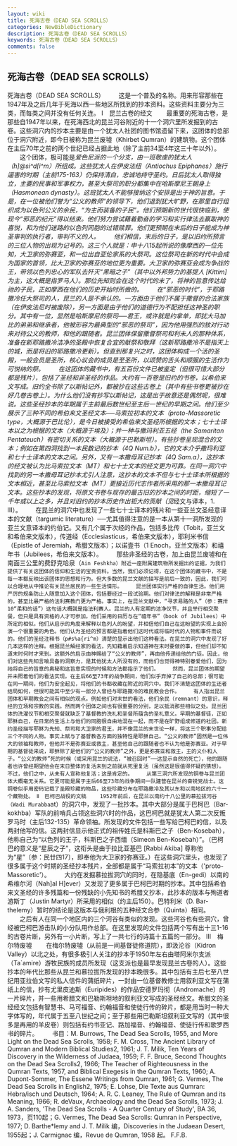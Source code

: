 ```yaml
---
layout: wiki
title: 死海古卷（DEAD SEA SCROLLS）
categories: NewBibleDictionary
description: 死海古卷（DEAD SEA SCROLLS）
keywords: 死海古卷（DEAD SEA SCROLLS）
comments: false
---
```


## 死海古卷（DEAD SEA SCROLLS）



死海古卷（DEAD SEA SCROLLS）
　　这是一个普及的名称。用来形容那些在1947年及之后几年于死海以西一些地区所找到的抄本资料。这些资料主要分为三类，而每类之间并没有任何关连。
Ⅰ　昆兰古卷的经文
　　最重要的死海古卷，是那些自1947年以来，在死海西北的昆兰河谷附近的十一个洞穴里所发掘到的古卷。这些洞穴内的抄本主要是由一个犹太人社团的图书馆遗留下来，这团体的总部位于洞穴附近，即今日被称为昆兰废墟（Khirbet Qumran）的建筑物。这个团体在主后70年之前的两个世纪已经占据此地（除了主前34至4年这三十年以外）。
　　这个团体，极可能是*爱色尼派的一个分支，由一班敬虔的犹太人（h]@si^d[i^m）所组成。这些犹太人在伊皮法纽（Antiochus Epiphanes）施行逼害的时期（主前175-163）仍保持清白，忠诚地持守圣约。日后犹太人取得独立，主要的民事和军事权力，甚至大祭司的职分都集中在哈斯摩尼王朝身上（Hasmonean dynasty）。这班犹太人不能够接纳这个安排是出于神的旨意。于是，在一位被他们誉为“公义的教师”的领导下，他们退到犹大旷野，在那里自行组织成为以色列公义的余民，“为主而装备的子民”。他们预期新的世代很快临到，使现今“邪恶的纪元”得以结束。他们努力尝试藉着勤奋的学习和实行律法去赢取神的喜悦，和为他们迷路的以色列同胞的过错赎罪。他们更预期在末后的日子能成为神圣审判的执行者，审判不义的人。
　　他们相信，末后的日子，是以旧约所预言的三位人物的出现为记号的。这三个人就是：申十八15起所说的像摩西的一位先知，大卫家的弥赛亚，和一位出自亚伦家系的大祭司。这位祭司在新的时代中会成为国家的首领，比大卫家的弥赛亚的地位更为重要。大卫家的弥赛亚会成为争战的王，带领以色列忠心的军队去歼灭“黑暗之子”（其中以外邦势力的基提人 [Kittim] 为主，这大概是指罗马人）。那位先知则会在这个时代的末了，将神的旨意传达给祂的子民，正如摩西在他们的历史开始时所做的。
　　在“邪恶的时代”，于耶路撒冷任大祭司的人，昆兰的人是不承认的。一方面由于他们不属于撒督的合法家族（在伊皮法尼时被废除），另一方面是由于他们的道德行为不配担任这神圣的职分。其中有一位，显然是哈斯摩尼的祭司──君王，或许就是约拿单，即犹大马加比的弟弟和继承者，他被形容为最典型的“邪恶的祭司”，因为他用强烈的敌对行动来对待公义的教师，和他的跟随者。昆兰团体保留撒督祭司和利未人的那种体系，准备在新耶路撒冷洁净的圣殿中恢复合宜的献祭和敬拜（这新耶路撒冷不是指天上的城，而是将旧的耶路撒冷更新）。但直到那复兴之时，这团体构成一个活的圣殿，一般会员是圣所，核心议会的成员是至圣所，以颂赞的舌头和顺服的生活作为可悦纳的祭。
　　在这团体的藏书中，有五百份文件已被鉴定（但很可惜大部分都是残片），包括了圣经和非圣经的作品。大约有一百卷是旧约的书卷，以希伯来文写成。旧约全书除了以斯帖记外，都被抄在这些古卷上（其中有些书卷更被抄在好几卷古卷上）。为什么他们没有抄写以斯帖记，这是出于故意还是偶然呢，很难说。这些圣经抄本的年期属于主前最后数世纪至主后一世纪的早期之间。他们至少展示了三种不同的希伯来文圣经文本──马索拉初本的文本（proto-Massoretic type，大概源于巴比伦），是今日被接受的希伯来文圣经所根据的文本；七十士译本以之为根据的文本（大概源于埃及）；并一种与撒玛利亚五经（the Samaritan Pentateuch）有密切关系的文本（大概源于巴勒斯坦）。有些抄卷呈现混合的文本；例如在第四洞找到一本民数记的抄本（4Q Num.b），它的文本介乎撒玛利亚和七十士译本的文本之间。另外，又有一本撒母耳记抄本（4Q Sam.a），这抄本的经文被认为比马索拉文本（MT）和七十士文本的经文更为可靠。在同一洞穴中找到的另一本撒母耳记抄本尤引人注意，这抄本的文本不但与七十士译本所根据的文本相近，甚至比马索拉文本（MT）更接近历代志作者所采用的那一本撒母耳记文本。这些抄本的发现，将原文书卷与现存的最古旧的抄本之间的时距，缩短了一千年或以上之多，并且对旧约的抄本历史作出钜大的贡献（见*经文与译本，1. III）。
　　在昆兰的洞穴中也发现了一些七十士译本的残片和一些亚兰文圣经意译本的文献（targumic literature）──尤其值得注意的是一本从第十一洞所发现的亚兰文意译本的约伯记。又有几个属于次经的作品，包括多比传（Tobit，亚兰文和希伯来文版本），传道经（Ecclesiasticus，希伯来文版本），耶利米书信（Epistle of Jeremiah，希腊文版本）；以诺壹书（1 Enoch，亚兰文版本）和禧年书（Jubilees，希伯来文版本）。
　　那些非圣经的古卷，加上由昆兰废墟和在南面三公里的费舒克哈泉（`Ain
Feshkha）附近一座附属建筑物所发掘出的证据，为我们提供了有关这团体的信仰和生活的宝贵资料。当然，我们必须记得，在这个团体的藏书中，不是每一本都反映出该团体的思想和行为。但大多数的昆兰文献的描写是前后一致的，因此，我们可以合理地从中推论有关昆兰居民的一些生活情形。
　　昆兰团体实行严格的自律生活。他们用严厉的规条防止人随意加入这个团体，包括要经过一段试验期。他们对律法的解释是非常严格的，甚至比最严格的法利赛教门更为严格。事实上，在昆兰文献中，“寻求易路的人”（参：赛卅10“柔和的话”）这句话大概就是指法利赛人。昆兰的人有定期的洁净仪节，并且举行相交聚餐，但只是具有资格的人才可参加。他们采用的日历与在“禧年书”（book of Jubilees）中所定的相似。他们从启示的角度来解释以色列人的盼望，并相信他们自己在这盼望的实现上会扮演一个很重要的角色。他们认为圣经的预言都是指着他们这时代或将临时代的人物和事件而说的。他们的圣经注释书（p#s%a{ri^m）清楚的显示出他们这种看法。在昆兰的洞穴中发现了好几本这样的注释。根据昆兰解经家的看法，先知藉着启示知道神在末时要做的事，但他们却不知道末时何时才来到。这额外的启示由神赐给了“公义的教师”，再由他传递给他的门徒。因此，他们对这些先知言喻具备的洞察力，是其他犹太人所没有的，而他们也觉得神特别眷爱他们，因为祂将自己的旨意的奥秘和这旨意实现的时候和方法都指示了他们。
　　然而，昆兰团体的期望并未照着他们的看法实现。在主后66至73年的战争期间，他们似乎弃掉了自己的总部；很可能在同一期间，他们为安全起见，将他们的书都收藏在附近的洞穴中。我们不清楚这团体的生还者结局如何，但很可能其中至少有一部分人曾经与耶路撒冷的难民教会合作。
　　有人指出昆兰团体和早期教会之间有相似的观点。例如他们对末世的看法，他们余民（remnant）的意识，释经的立场和宗教的实践。然而两个团体之间也有很重要的分别，足以抵消那些相似之处。昆兰团体的洗濯仪节和相交聚餐就缺乏了基督教的洗礼和圣餐所蕴含的圣礼意义。早期的基督徒，正如耶稣自己，在日常的生活上与他们的同胞很自由地混在一起，而不是在旷野组成修道的社团。新约圣经描写耶稣为先知、祭司和大卫家的君王，并不像昆兰的末世论一样，将这三个职事分配给三个不同的人物。事实上赋与了基督教各方面的独特性是耶稣自己。“公义的教师”固然是一位伟大的领袖和教师，但他并不是弥赛亚或救主，甚至他自己的跟随者也不认为他是弥赛亚。对于早期的基督徒来说，耶稣除了是他们的“公义的教师”之外，更是弥赛亚和救主，主的义仆和人子。“公义的教师”死的时候（或采用昆兰的说法，“被召回时”──这显示自然的死亡），他的跟随者也许曾经期望他会在末日整体的复活未到之前就从死里复活（虽然这是很值得怀疑的猜想）。不过，他们之中，从未有人宣称他复活；这是肯定的。
　　从第三洞穴所发现的铜卷与昆兰团体大概毫无关系。它更可能是属于主后66至73年的战争期间一队建营在昆兰的奋锐党战士。这铜卷似乎用密码记载了圣殿珍藏的物品，这些珍藏分布在耶路撒冷及其以东和以南地区的六十一个藏物处。
Ⅱ　巴柯巴战役的文稿
　　1952年前后，在昆兰以南约十八公里的慕拉拔河谷（Wadi Murabba`at）的洞穴中，发现了一批抄本。其中大部分是属于巴柯巴（Bar-kokhba）军队的前哨兵占领这些洞穴时的作品，这巴柯巴就是犹太人第二次反叛罗马时（主后132-135）革命领袖。所发现的文件包括一些写给巴柯巴的信，以及两封他写的信。这两封信显示他正式的祖传姓氏是科斯巴之子（Ben-Kosebah），他称自己为“以色列的王子，科斯巴之子西缅（Simeon Ben-Kosebah）”。（巴柯巴的意义是“星辰之子”，这衔头是由于拉比亚基巴 [Rabbi Akiba] 尊称他为“星”〔参：民廿四17〕，即奉他为大卫家的弥赛亚。）在这些洞穴里头，也发现了很多属于这个时期的圣经抄本残片，全部都是属于“马索拉初本”的文本（'proto-Massoretic'）。
　　大约在发掘慕拉拔洞穴的同时，在隐基底（En-gedi）以南的希维尔河（Nah]al
H]ever）又发现了更多属于巴柯巴时期的抄本。其中包括希伯来文圣经的许多残篇和一份残缺的小先知书的希腊文抄本，此抄本的版本与殉道者游斯丁（Justin Martyr）所采用的相似（约主后150）。巴特利米（D. Bar-thelemy）暂时的结论是这版本与俄利根的五种经文合参（Quinta）相同。
　　之后有人在同一个地区内的三个河谷有类似的发现。这些河谷也有些洞穴，曾经被巴柯巴游击队的小分队用作总部。在这里发现的文件包括两个写有出十三1-16的古卷片断，另外有一小片断，写上了一共七行的诗篇十五篇的一部分。
Ⅲ　梅尔特废墟
　　在梅尔特废墟（从前是一间基督徒修道院），即汲沦谷（Kidron Valley）以北之处，有很多极引人关注的抄本于1950年左右由塔阿米尔支派（Ta`amire）游牧民族的成员所发现（这支派也是最早发现昆兰古卷的人）。这些抄本的年代比那些从昆兰和慕拉拔所发现的抄本晚很多。其中包括有主后七至八世纪用亚拉伯文写的私人信件的蒲纸碎片，一封由一位基督教修士用叙利亚文写在蒲纸上的信，抄有尤里皮迪斯（Euripides）的作品安德罗玛彻（Andromache）的一片碎片，并一些用希腊文和巴勒斯坦地的叙利亚文写成的圣经经文。希腊文的圣经经文包括有智慧书、马可福音、约翰福音和使徒行传的碎片，都是用当时一种大字体写的，年代属于五至八世纪之间；至于那些用巴勒斯坦叙利亚文写的（其中很多是再用的羊皮卷）则包括有约书亚记、路加福音、约翰福音、使徒行传和歌罗西书的碎片。
　　书目：M. Burrows, The Dead Sea Scrolls, 1955, and More Light on the Dead Sea Scrolls,
1958; F. M. Cross, The Ancient Library of
Qumran and Modern Biblical Studies2, 1961; J. T. Milik, Ten Years of Discovery in the Wilderness of
Judaea, 1959; F. F. Bruce, Second
Thoughts on the Dead Sea Scrolls2, 1966; The Teacher of Righteousness in the Qumran Texts, 1957, and Biblical Exegesis in the Qumran Texts,
1960; A. Dupont-Sommer, The Essene
Writings from Qumran, 1961; G. Vermes, The
Dead Sea Scrolls in English2, 1975; E. Lohse, Die Texte aus Qumran: Hebra/isch und Deutsch, 1964; A. R. C. Leaney, The Rule of Qumran and its Meaning,
1966; R. deVaux, Archaeology and the Dead
Sea Scrolls, 1973; J. A. Sanders, 'The Dead Sea Scrolls - A Quarter Century
of Study', BA 36, 1973，页110起；G. Vermes, The Dead Sea Scrolls: Qumran in Perspective,
1977; D. Barthe*lemy and J. T. Milik 编，Discoveries in the Judaean Desert, 1955起；J. Carmignac 编，Revue de Qumran, 1958 起。
F.F.B.




